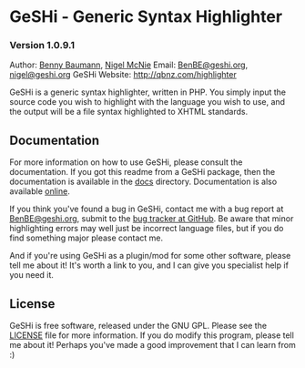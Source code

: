 GeSHi - Generic Syntax Highlighter
==================================
### Version 1.0.9.1

Author:          [Benny Baumann](http://blog.benny-baumann.de/), [Nigel McNie](http://nigel.mcnie.name/)
Email:           <BenBE@geshi.org>, <nigel@geshi.org>
GeSHi Website:   <http://qbnz.com/highlighter>

GeSHi is a generic syntax highlighter, written in PHP. You simply
input the source code you wish to highlight with the language you
wish to use, and the output will be a file syntax highlighted to
XHTML standards.

Documentation
-------------
For more information on how to use GeSHi, please consult the
documentation. If you got this readme from a GeSHi package, then
the documentation is available in the [docs](https://github.com/GeSHi/geshi-1.0/tree/master/docs)
directory. Documentation is also available [online](http://qbnz.com/highlighter/documentation.php).

If you think you've found a bug in GeSHi, contact me with a bug
report at <BenBE@geshi.org>, submit to the [bug tracker at GitHub](https://github.com/GeSHi/geshi-1.0/issues).
Be aware that minor highlighting errors may well just be incorrect
language files, but if you do find something major please contact me.

And if you're using GeSHi as a plugin/mod for some other software,
please tell me about it! It's worth a link to you, and I can give
you specialist help if you need it.

License
-------
GeSHi is free software, released under the GNU GPL. Please see the
[LICENSE](https://github.com/GeSHi/geshi-1.0/blob/master/LICENSE)
file for more information. If you do modify this program, please tell
me about it! Perhaps you've made a good improvement that I can learn
from :)
